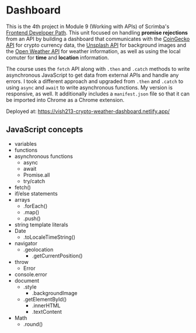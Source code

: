 # Dashboard

This is the 4th project in Module 9 (Working with APIs) of Scrimba's [Frontend Developer Path](https://scrimba.com/learn/frontend). This unit focused on handling __promise rejections__ from an API by building a dashboard that communicates with the [CoinGecko API](https://www.coingecko.com/en/api) for crypto currency data, the [Unsplash API](https://unsplash.com/developers) for background images and the [Open Weather API](https://openweathermap.org/api) for weather information, as well as using the local comuter for __time__ and __location__ information.

The course uses the `fetch` API along with `.then` and `.catch` methods to write asynchronous JavaScript to get data from external APIs and handle any errors. I took a different approach and upgraded from `.then` and `.catch` to using `async` and `await` to write asynchronous functions. My version is responsive, as well. It additionally includes a `manifest.json` file so that it can be imported into Chrome as a Chrome extension.

Deployed at: https://vish213-crypto-weather-dashboard.netlify.app/

## JavaScript concepts

- variables
- functions
- asynchronous functions
    - async
    - await
    - Promise.all
    - try/catch
- fetch()
- if/else statements
- arrays
    - .forEach()
    - .map()
    - .push()
- string template literals
- Date
    - .toLocaleTimeString()
- navigator
    - .geolocation
        - .getCurrentPosition()
- throw
    - Error
- console.error
- document
    - .style
        - .backgroundImage
    - .getElementById()
        - .innerHTML
        - .textContent
- Math
    - .round()